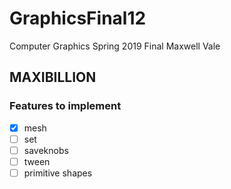 # GraphicsFinal12
Computer Graphics Spring 2019 Final
Maxwell Vale

## MAXIBILLION

### Features to implement
- [x] mesh
- [ ] set
- [ ] saveknobs
- [ ] tween
- [ ] primitive shapes
